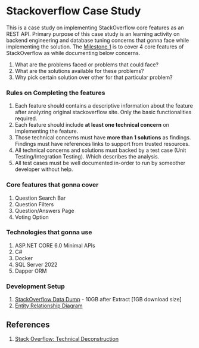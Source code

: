 # Stackoverflow Case Study

This is a case study on implementing StackOverflow core features as an REST API. Primary purpose of this case study is an learning activity on backend engineering and database tuning concerns that gonna face while implementing the solution. The [Milestone 1](https://github.com/DHJayasinghe/stackoverflow-casestudy/milestone/1) is to cover 4 core features of StackOverflow as while documenting below concerns.

1. What are the problems faced or problems that could face?
2. What are the solutions available for these problems?
3. Why pick certain solution over other for that particular problem?

### Rules on Completing the features
1. Each feature should contains a descriptive information about the feature after analyzing original stackoverflow site. Only the basic functionalities required.
1. Each feature should include **at least one technical concern** on implementing the feature.
2. Those technical concerns must have **more than 1 solutions** as findings. Findings must have references links to support from trusted resources. 
3. All technical concerns and solutions must backed by a test case (Unit Testing/Integration Testing). Which describes the analysis.
4. All test cases must be well documented in-order to run by someother developer without help.

### Core features that gonna cover

1. Question Search Bar
2. Question Filters
3. Question/Answers Page
4. Voting Option

### Technologies that gonna use

1. ASP.NET CORE 6.0 Minimal APIs
2. C#
3. Docker
4. SQL Server 2022
5. Dapper ORM

### Development Setup
1. [StackOverflow Data Dump](https://downloads.brentozar.com/StackOverflow2010.7z) - 10GB after Extract [1GB download size]
2. [Entity Relationship Diagram](https://drive.google.com/file/d/1M9nOuATSkyHgoMXHfQPUiavpDnoHQnQp/view?usp=sharing) 


## References
1. [Stack Overflow: Technical Deconstruction](https://nickcraver.com/blog/2016/02/03/stack-overflow-a-technical-deconstruction)
